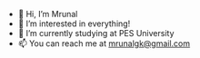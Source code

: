 - 👋 Hi, I’m Mrunal
- 👀 I’m interested in everything!
- 🌱 I’m currently studying at PES University
- 📫 You can reach me at mrunalgk@gmail.com

<!---
mruKulkarni/mruKulkarni is a ✨ special ✨ repository because its `README.md` (this file) appears on your GitHub profile.
You can click the Preview link to take a look at your changes.
--->
